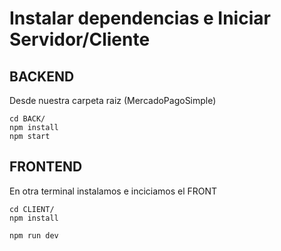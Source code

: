 # Instalar dependencias e Iniciar Servidor/Cliente

## BACKEND

Desde nuestra carpeta raiz (MercadoPagoSimple)

```
cd BACK/
npm install
npm start
```

## FRONTEND

En otra terminal instalamos e inciciamos el FRONT

```
cd CLIENT/
npm install

npm run dev
```
